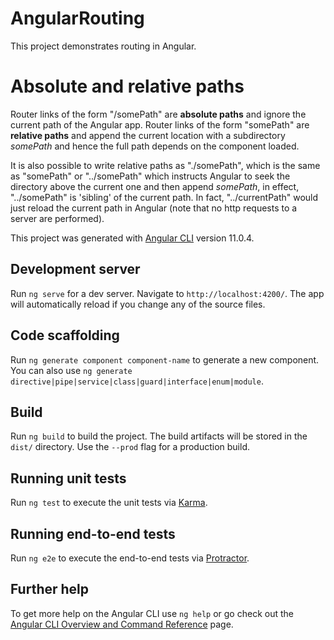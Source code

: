# AngularRouting

This project demonstrates routing in Angular.

# Absolute and relative paths

Router links of the form "/somePath" are __absolute paths__ and ignore the current path of the Angular app. Router links of the form "somePath" are __relative paths__ and append the current location with a subdirectory _somePath_ and hence the full path depends on the component loaded.

It is also possible to write relative paths as "./somePath", which is the same as "somePath" or "../somePath" which instructs Angular to seek the directory above the current one and then append _somePath_, in effect, "../somePath" is 'sibling' of the current path. In fact, "../currentPath" would just reload the current path in Angular (note that no http requests to a server are performed).

This project was generated with [Angular CLI](https://github.com/angular/angular-cli) version 11.0.4.

## Development server

Run `ng serve` for a dev server. Navigate to `http://localhost:4200/`. The app will automatically reload if you change any of the source files.

## Code scaffolding

Run `ng generate component component-name` to generate a new component. You can also use `ng generate directive|pipe|service|class|guard|interface|enum|module`.

## Build

Run `ng build` to build the project. The build artifacts will be stored in the `dist/` directory. Use the `--prod` flag for a production build.

## Running unit tests

Run `ng test` to execute the unit tests via [Karma](https://karma-runner.github.io).

## Running end-to-end tests

Run `ng e2e` to execute the end-to-end tests via [Protractor](http://www.protractortest.org/).

## Further help

To get more help on the Angular CLI use `ng help` or go check out the [Angular CLI Overview and Command Reference](https://angular.io/cli) page.
